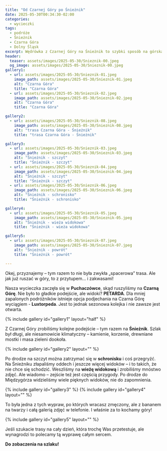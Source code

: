 ```yaml
---
title: "Od Czarnej Góry po Śnieżnik"
date: 2025-05-30T00:34:30-02:00
categories:
  - wycieczki
tags:
  - podróże
  - Śnieżnik
  - Czarna Góra
  - Dolny Śląsk
excerpt: Wędrówka z Czarnej Góry na Śnieżnik to szybki sposób na górską przygodę z pięknymi widokami, ciszą lasu i panoramą zapierającą dech w piersiach.
header:
  teaser: assets/images/2025-05-30/Snieznik-00.jpeg
  og_image: assets/images/2025-05-30/Snieznik-00.jpeg 
gallery1:
  - url: assets/images/2025-05-30/Snieznik-01.jpeg
    image_path: assets/images/2025-05-30/Snieznik-01.jpeg
    alt: "Czarna Góra"
    title: "Czarna Góra"
  - url: assets/images/2025-05-30/Snieznik-02.jpeg
    image_path: assets/images/2025-05-30/Snieznik-02.jpeg
    alt: "Czarna Góra"
    title: "Czarna Góra"

gallery2:
  - url: assets/images/2025-05-30/Snieznik-08.jpeg
    image_path: assets/images/2025-05-30/Snieznik-08.jpeg
    alt: "trasa Czarna Góra - Śnieżnik"
    title: "trasa Czarna Góra - Śnieżnik"

gallery3:
  - url: assets/images/2025-05-30/Snieznik-03.jpeg
    image_path: assets/images/2025-05-30/Snieznik-03.jpeg
    alt: "Śnieżnik - szczyt"
    title: "Śnieżnik - szczyt"
  - url: assets/images/2025-05-30/Snieznik-04.jpeg
    image_path: assets/images/2025-05-30/Snieznik-04.jpeg
    alt: "Śnieżnik - szczyt"
    title: "Śnieżnik - szczyt"
  - url: assets/images/2025-05-30/Snieznik-06.jpeg
    image_path: assets/images/2025-05-30/Snieznik-06.jpeg
    alt: "Śnieżnik - schronisko"
    title: "Śnieżnik - schronisko"

gallery4:    
  - url: assets/images/2025-05-30/Snieznik-05.jpeg
    image_path: assets/images/2025-05-30/Snieznik-05.jpeg
    alt: "Śnieżnik - wieża widokowa"
    title: "Śnieżnik - wieża widokowa" 

gallery5:
  - url: assets/images/2025-05-30/Snieznik-07.jpeg
    image_path: assets/images/2025-05-30/Snieznik-07.jpeg
    alt: "Śnieżnik - powrót"
    title: "Śnieżnik - powrót"

---
```


Okej, przyznajemy – tym razem to nie była zwykła „spacerowa” trasa. Ale jak już ruszać w góry, to z przytupem… i zakwasami! 

Nasza wycieczka zaczęła się w **Puchaczówce**, skąd ruszyliśmy na **Czarną Górę**. Nie było to gładkie podejście, ale widoki? **PETARDA**. Dla mniej zapalonych podróżników istnieje opcja podjechania na Czarna Górę wyciągiem - **Luxtorpeda**. Jest to jednak sezonowa kolejka i nie zawsze jest otwarta. 

{% include gallery id="gallery1" layout="half" %}

Z Czarnej Góry zrobiliśmy kolejne podejście – tym razem na **Śnieżnik**. Szlak był długi, ale niesamowicie klimatyczny – kamienie, korzenie, drewniane mostki i masa zieleni dookoła. 

{% include gallery id="gallery2" layout="" %}

Po drodze na szczyt można zatrzymać się w **schronisku** i coś przegryźć. Na Śnieżniku złapaliśmy oddech i jeszcze więcej widoków – i to takich, że nie chce się schodzić. Weszliśmy na **wieżę widokową** i zrobiliśmy mnóstwo zdjęć. Ale wiadomo – zejście też jest częścią przygody. Po drodze do Międzygórza widzieliśmy wiele pięknych widoków, nie do zapomnienia.

{% include gallery id="gallery3" %}
{% include gallery id="gallery4" layout="" %}

To była jedna z tych wypraw, po których wracasz zmęczony, ale z bananem na twarzy i całą galerią zdjęć w telefonie. I właśnie za to kochamy góry!

{% include gallery id="gallery5" layout="" %}

Jeśli szukacie trasy na cały dzień, która trochę Was przetestuje, ale wynagrodzi to polecamy tą wyprawę całym sercem.

**Do zobaczenia na szlaku!**